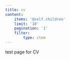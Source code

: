 ```yaml
---
title: cv
content:
    items: '@self.children'
    limit: '10'
    pagination: '1'
    filter:
        type: item
---
```


test page for CV